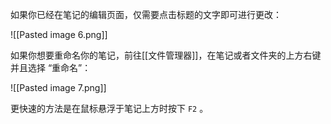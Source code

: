 如果你已经在笔记的编辑页面，仅需要点击标题的文字即可进行更改：

![[Pasted image 6.png]]

如果你想要重命名你的笔记，前往[[文件管理器]]，在笔记或者文件夹的上方右键并且选择 “重命名”：

![[Pasted image 7.png]]

更快速的方法是在鼠标悬浮于笔记上方时按下 `F2` 。